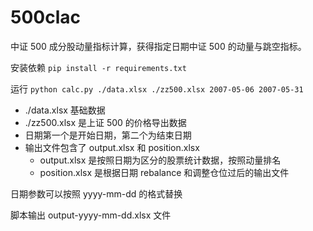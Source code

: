 # 500clac

中证 500 成分股动量指标计算，获得指定日期中证 500 的动量与跳空指标。

安装依赖
`pip install -r requirements.txt`

运行
`python calc.py ./data.xlsx ./zz500.xlsx 2007-05-06 2007-05-31`

- ./data.xlsx 基础数据
- ./zz500.xlsx 是上证 500 的价格导出数据
- 日期第一个是开始日期，第二个为结束日期
- 输出文件包含了 output.xlsx 和 position.xlsx
    - output.xlsx 是按照日期为区分的股票统计数据，按照动量排名
    - position.xlsx 是根据日期 rebalance 和调整仓位过后的输出文件
    
日期参数可以按照 yyyy-mm-dd 的格式替换

脚本输出 output-yyyy-mm-dd.xlsx 文件

